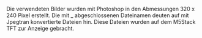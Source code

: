 Die verwendeten Bilder wurden mit Photoshop in den Abmessungen 320 x 240 Pixel erstellt.
Die mit _ abgeschlossenen Dateinamen deuten auf mit Jpegtran konvertierte Dateien hin.
Diese Dateien wurden auf dem M5Stack TFT zur Anzeige gebracht.
